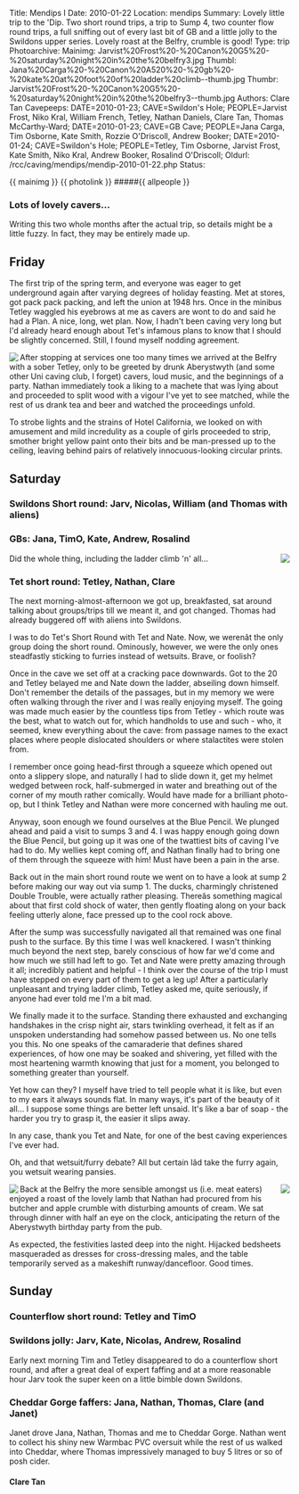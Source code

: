 Title: Mendips I
Date: 2010-01-22
Location: mendips
Summary: Lovely little trip to the 'Dip. Two short round trips, a trip to Sump 4, two counter flow round trips, a full sniffing out of every last bit of GB and a little jolly to the Swildons upper series. Lovely roast at the Belfry, crumble is good!
Type: trip
Photoarchive:
Mainimg: Jarvist%20Frost%20-%20Canon%20G5%20-%20saturday%20night%20in%20the%20belfry3.jpg
Thumbl: Jana%20Carga%20-%20Canon%20A520%20-%20gb%20-%20kate%20at%20foot%20of%20ladder%20climb--thumb.jpg
Thumbr: Jarvist%20Frost%20-%20Canon%20G5%20-%20saturday%20night%20in%20the%20belfry3--thumb.jpg
Authors: Clare Tan
Cavepeeps: DATE=2010-01-23; CAVE=Swildon's Hole; PEOPLE=Jarvist Frost, Niko Kral, William French, Tetley, Nathan Daniels, Clare Tan, Thomas McCarthy-Ward;
           DATE=2010-01-23; CAVE=GB Cave; PEOPLE=Jana Carga, Tim Osborne, Kate Smith, Rozzie O'Driscoll, Andrew Booker;
           DATE=2010-01-24; CAVE=Swildon's Hole; PEOPLE=Tetley, Tim Osborne, Jarvist Frost, Kate Smith, Niko Kral, Andrew Booker, Rosalind O'Driscoll;
Oldurl: /rcc/caving/mendips/mendip-2010-01-22.php
Status:

{{ mainimg }}
{{ photolink }}
#####{{ allpeople }}

###  Lots of lovely cavers...

Writing this two whole months after the actual trip, so details might be a little fuzzy. In fact, they may be entirely made up.

##  Friday

The first trip of the spring term, and everyone was eager to get underground again after varying degrees of holiday feasting. Met at stores, got pack pack packing, and left the union at 1948 hrs. Once in the minibus Tetley waggled his eyebrows at me as cavers are wont to do and said he had a Plan. A nice, long, wet plan. Now, I hadn't been caving very long but I'd already heard enough about Tet's infamous plans to know that I should be slightly concerned. Still, I found myself nodding agreement.

<a href="/caving/photo_archive/trips/2010-01-22%20-%20mendips/Jarvist%20Frost%20-%20Canon%20G5%20-%20wood%20chop%20action%20shot.html">
<img align="left" src="/caving/photo_archive/trips/2010-01-22%20-%20mendips/Jarvist%20Frost%20-%20Canon%20G5%20-%20wood%20chop%20action%20shot--thumb.jpg">
</a>
After stopping at services one too many times we arrived at the Belfry with a sober Tetley, only to be greeted by drunk Aberystwyth (and some other Uni caving club, I forget) cavers, loud music, and the beginnings of a party. Nathan immediately took a liking to a machete that was lying about and proceeded to split wood with a vigour I've yet to see matched, while the rest of us drank tea and beer and watched the proceedings unfold.

To strobe lights and the strains of Hotel California, we looked on with amusement and mild incredulity as a couple of girls proceeded to strip, smother bright yellow paint onto their bits and be man-pressed up to the ceiling, leaving behind pairs of relatively innocuous-looking circular prints.

##  Saturday

###  Swildons Short round: Jarv, Nicolas, William (and Thomas with aliens)

###  GBs: Jana, TimO, Kate, Andrew, Rosalind

<a href="/caving/photo_archive/trips/2010-01-22%20-%20mendips/Jana%20Carga%20-%20Canon%20A520%20-%20gb%20-%20kate%20at%20foot%20of%20ladder%20climb.html">
<img align="right" src="/caving/photo_archive/trips/2010-01-22%20-%20mendips/Jana%20Carga%20-%20Canon%20A520%20-%20gb%20-%20kate%20at%20foot%20of%20ladder%20climb--thumb.jpg">
</a>
Did the whole thing, including the ladder climb 'n' all...

###  Tet short round: Tetley, Nathan, Clare

The next morning-almost-afternoon we got up, breakfasted, sat around talking about groups/trips till we meant it, and got changed. Thomas had already buggered off with aliens into Swildons.

I was to do Tet's Short Round with Tet and Nate. Now, we werenât the only group doing the short round. Ominously, however, we were the only ones steadfastly sticking to furries instead of wetsuits. Brave, or foolish?

Once in the cave we set off at a cracking pace downwards. Got to the 20 and Tetley belayed me and Nate down the ladder, abseiling down himself. Don't remember the details of the passages, but in my memory we were often walking through the river and I was really enjoying myself. The going was made much easier by the countless tips from Tetley - which route was the best, what to watch out for, which handholds to use and such - who, it seemed, knew everything about the cave: from passage names to the exact places where people dislocated shoulders or where stalactites were stolen from.

I remember once going head-first through a squeeze which opened out onto a slippery slope, and naturally I had to slide down it, get my helmet wedged between rock, half-submerged in water and breathing out of the corner of my mouth rather comically. Would have made for a brilliant photo-op, but I think Tetley and Nathan were more concerned with hauling me out.

Anyway, soon enough we found ourselves at the Blue Pencil. We plunged ahead and paid a visit to sumps 3 and 4. I was happy enough going down the Blue Pencil, but going up it was one of the twattiest bits of caving I've had to do. My wellies kept coming off, and Nathan finally had to bring one of them through the squeeze with him! Must have been a pain in the arse.

Back out in the main short round route we went on to have a look at sump 2 before making our way out via sump 1. The ducks, charmingly christened Double Trouble, were actually rather pleasing. Thereâs something magical about that first cold shock of water, then gently floating along on your back feeling utterly alone, face pressed up to the cool rock above.

After the sump was successfully navigated all that remained was one final push to the surface. By this time I was well knackered. I wasn't thinking much beyond the next step, barely conscious of how far we'd come and how much we still had left to go. Tet and Nate were pretty amazing through it all; incredibly patient and helpful - I think over the course of the trip I must have stepped on every part of them to get a leg up! After a particularly unpleasant and trying ladder climb, Tetley asked me, quite seriously, if anyone had ever told me I'm a bit mad.

We finally made it to the surface. Standing there exhausted and exchanging handshakes in the crisp night air, stars twinkling overhead, it felt as if an unspoken understanding had somehow passed between us. No one tells you this. No one speaks of the camaraderie that defines shared experiences, of how one may be soaked and shivering, yet filled with the most heartening warmth knowing that just for a moment, you belonged to something greater than yourself.

Yet how can they? I myself have tried to tell people what it is like, but even to my ears it always sounds flat. In many ways, it's part of the beauty of it all... I suppose some things are better left unsaid. It's like a bar of soap - the harder you try to grasp it, the easier it slips away.

In any case, thank you Tet and Nate, for one of the best caving experiences I've ever had.

Oh, and that wetsuit/furry debate? All but certain Iâd take the furry again, you wetsuit wearing pansies.

<a href="/caving/photo_archive/trips/2010-01-22%20-%20mendips/Jarvist%20Frost%20-%20Canon%20G5%20-%20saturday%20night%20in%20the%20belfry1.html">
<img align="left" src="/caving/photo_archive/trips/2010-01-22%20-%20mendips/Jarvist%20Frost%20-%20Canon%20G5%20-%20saturday%20night%20in%20the%20belfry1--thumb.jpg">
</a>
<a href="/caving/photo_archive/trips/2010-01-22%20-%20mendips/Jarvist%20Frost%20-%20Canon%20G5%20-%20saturday%20night%20in%20the%20belfry5.html">
<img align="right" src="/caving/photo_archive/trips/2010-01-22%20-%20mendips/Jarvist%20Frost%20-%20Canon%20G5%20-%20saturday%20night%20in%20the%20belfry5--thumb.jpg">
</a>

Back at the Belfry the more sensible amongst us (i.e. meat eaters) enjoyed a roast of the lovely lamb that Nathan had procured from his butcher and apple crumble with disturbing amounts of cream. We sat through dinner with half an eye on the clock, anticipating the return of the Aberystwyth birthday party from the pub.

As expected, the festivities lasted deep into the night. Hijacked bedsheets masqueraded as dresses for cross-dressing males, and the table temporarily served as a makeshift runway/dancefloor. Good times.

##  Sunday

###  Counterflow short round: Tetley and TimO

###  Swildons jolly: Jarv, Kate, Nicolas, Andrew, Rosalind

Early next morning Tim and Tetley disappeared to do a counterflow short round, and after a great deal of expert faffing and at a more reasonable hour Jarv took the super keen on a little bimble down Swildons.

###  Cheddar Gorge faffers: Jana, Nathan, Thomas, Clare (and Janet)

Janet drove Jana, Nathan, Thomas and me to Cheddar Gorge. Nathan went to collect his shiny new Warmbac PVC oversuit while the rest of us walked into Cheddar, where Thomas impressively managed to buy 5 litres or so of posh cider.

####  Clare Tan
